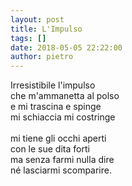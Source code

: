 ```yaml
---
layout: post
title: L'Impulso
tags: []
date: 2018-05-05 22:22:00
author: pietro
---
```

Irresistibile l'impulso<br/>che m'ammanetta al polso<br/>e mi trascina e spinge<br/>mi schiaccia mi costringe<br/><br/>mi tiene gli occhi aperti<br/>con le sue dita forti<br/>ma senza farmi nulla dire<br/>né lasciarmi scomparire.

